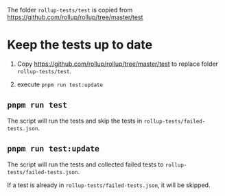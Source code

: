 The folder `rollup-tests/test` is copied from https://github.com/rollup/rollup/tree/master/test

# Keep the tests up to date

1. Copy https://github.com/rollup/rollup/tree/master/test to replace folder `rollup-tests/test`.

2. execute `pnpm run test:update`

## `pnpm run test`

The script will run the tests and skip the tests in `rollup-tests/failed-tests.json`.

## `pnpm run test:update`

The script will run the tests and collected failed tests to `rollup-tests/failed-tests.json`.

If a test is already in `rollup-tests/failed-tests.json`, it will be skipped.

